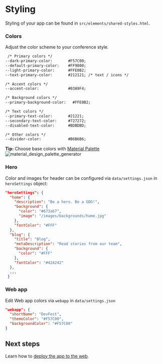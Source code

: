# Styling

Styling of your app can be found in `src/elements/shared-styles.html`.
 
### Colors
Adjust the color scheme to your conference style. 

```html
 /* Primary colors */
--dark-primary-color:       #F57C00;
--default-primary-color:    #FF9800;
--light-primary-color:      #FFE0B2;
--text-primary-color:       #212121; /* text / icons */

/* Accent colors */
--accent-color:             #03A9F4;

/* Background colors */
--primary-background-color:   #FFE0B2;

/* Text colors */
--primary-text-color:       #21221;
--secondary-text-color:     #727272;
--disabled-text-color:      #BDBDBD;

/* Other colors */
--divider-color:            #B6B6B6;

```

**Tip:** Choose base colors with [Material Palette][Material Palette]  
![material_design_palette_generator](https://cloud.githubusercontent.com/assets/2954281/17750340/a02f8e76-64ca-11e6-80f0-53392b30f89a.png)


### Hero

Color and images for header can be configured via `data/settings.json`
in `heroSettings` object:
```json
"heroSettings": {
  "home": {
    "description": "Be a hero. Be a GDG!",
    "background": {
      "color": "#673ab7",
      "image": "/images/backgrounds/home.jpg"
    },
    "fontColor": "#FFF"
  },
  "blog": {
    "title": "Blog",
    "metaDescription": "Read stories from our team",
    "background": {
      "color": "#FFF"
    },
    "fontColor": "#424242"
  },
  ...
 }
```

### Web app

Edit Web app colors via `webapp` in `data/settings.json`
```json
"webapp": {
  "shortName": "DevFest",
  "themeColor": "#F57C00",
  "backgroundColor": "#F57C00"
}
```

## Next steps

Learn how to [deploy the app to the web](deploy.md).

[Material Palette]: https://www.materialpalette.com/
